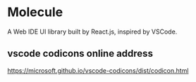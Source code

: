 # Molecule

A Web IDE UI library built by React.js, inspired by VSCode.

## vscode codicons online address

<https://microsoft.github.io/vscode-codicons/dist/codicon.html>
